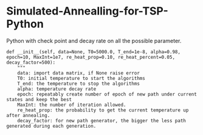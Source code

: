 # Simulated-Annealling-for-TSP-Python
Python with check point and decay rate on all the possible parameter.


    def __init__(self, data=None, T0=5000.0, T_end=1e-8, alpha=0.98, epoch=10, MaxInt=1e7, re_heat_prop=0.10, re_heat_percent=0.05, decay_factor=500):
        """
        data: import data matrix, if None raise error
        T0: initial temperature to start the algorithms
        T_end: the temperature to stop the algorithms
        alpha: temperature decay rate
        epoch: repeatably create number of epoch of new path under current states and keep the best
        MaxInt: the number of iteration allowed.
        re_heat_prop: the probability to get the current temperature up after annealing.
        decay_factor: for new path generator, the bigger the less path generated during each generation.
